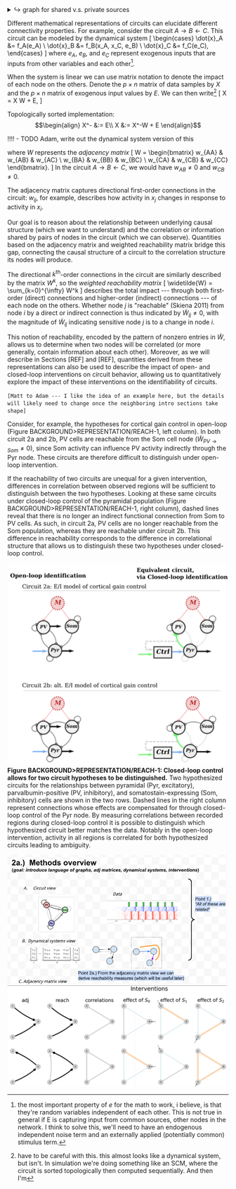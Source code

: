[^exog]: the most important property of $e$ for the math to work, i believe, is that they're random variables independent of each other. This is not true in general if E is capturing input from common sources, other nodes in the network. I think to solve this, we'll need to have an endogenous independent noise term and an externally applied (potentially common) stimulus term.
[^sim_repr]: have to be careful with this. this almost looks like a dynamical system, but isn't. In simulation we're doing something like an SCM, where the circuit is sorted topologically then computed sequentially. And then I'm

<details><summary>↪ graph for shared v.s. private sources</summary>

```mermaid
graph TD
  eA-->A
  u(u)-->A
  u-->C
  A-->B
  C-->B
  eB-->B 
  eC-->C
```
</details>

Different mathematical representations of circuits can elucidate different connectivity properties. For example, consider the circuit $A \rightarrow B \leftarrow C$. This circuit can be modeled by the dynamical system
\[
\begin{cases}
\dot{x}_A &= f_A(e_A) \\
\dot{x}_B &= f_B(x_A, x_C, e_B) \\
\dot{x}_C &= f_C(e_C),
\end{cases}
\]
where $e_A$, $e_B$, and $e_C$ represent exogenous inputs that are inputs from other variables and each other[^exog].

When the system is linear we can use matrix notation to denote the impact of each node on the others. Denote the $p \times n$ matrix of data samples by $X$ and the $p \times n$ matrix of exogenous input values by $E$. We can then write[^sim_repr]
\[
X = X W + E,
\]

<!-- <details><summary>alt.</summary> -->
Topologically sorted implementation:
$$\begin{align}
X^- &:= E\\
X &:= X^-W + E
\end{align}$$
<!-- </details> -->
!!!! - TODO Adam, write out the dynamical system version of this 

where $W$ represents the *adjacency matrix*
\[
W = \begin{bmatrix}
    w_{AA} & w_{AB} & w_{AC} \\
    w_{BA} & w_{BB} & w_{BC} \\
    w_{CA} & w_{CB} & w_{CC}
\end{bmatrix}.
\]
In the circuit $A \rightarrow B \leftarrow C$, we would have $w_{AB} \neq 0$ and $w_{CB} \neq 0$.

The adjacency matrix captures directional first-order connections in the circuit: $w_{ij}$, for example, describes how activity in $x_j$ changes in response to activity in $x_i$.

Our goal is to reason about the relationship between underlying causal structure (which we want to understand) and the correlation or information shared by pairs of nodes in the circuit (which we can observe). Quantities based on the  adjacency matrix and weighted reachability matrix bridge this gap, connecting the causal structure of a circuit to the correlation structure its nodes will produce.

The directional $k^{\mathrm{th}}$-order connections in the circuit are similarly described by the matrix $W^k$, so the *weighted reachability matrix*
\[
    \widetilde{W} = \sum_{k=0}^{\infty} W^k
\]
describes the total impact --- through both first-order (direct) connections and higher-order (indirect) connections --- of each node on the others. Whether node $j$ is "reachable" (Skiena 2011) from node $i$ by a direct or indirect connection is thus indicated by $\widetilde{W}_{ij} \neq 0$, with the magnitude of $\widetilde{W}_{ij}$ indicating sensitive node $j$ is to a change in node $i$.

This notion of reachability, encoded by the pattern of nonzero entries in $\widetilde{W}$, allows us to determine when two nodes will be correlated (or more generally, contain information about each other). Moreover, as we will describe in Sections [REF] and [REF], quantities derived from these representations can also be used to describe the impact of open- and closed-loop interventions on circuit behavior, allowing us to quantitatively explore the impact of these interventions on the identifiability of circuits.

`[Matt to Adam --- I like the idea of an example here, but the details will likely need to change once the neighboring intro sections take shape]`

Consider, for example, the hypotheses for cortical gain control in open-loop (Figure BACKGROUND>REPRESENTATION/REACH-1, left column). In both circuit 2a and 2b, PV cells are reachable from the Som cell node ($\widetilde{W}_{PV \to Som} \neq 0$), since Som activity can influence PV activity indirectly through the Pyr node. These circuits are therefore difficult to distinguish under open-loop intervention.

If the reachability of two circuits are unequal for a given intervention, differences in correlation between observed regions will be sufficient to distinguish between the two hypotheses. Looking at these same circuits under closed-loop control of the pyramidal population (Figure BACKGROUND>REPRESENTATION/REACH-1, right column), dashed lines reveal that there is no longer an indirect functional connection from Som to PV cells. As such, in circuit 2a, PV cells are no longer reachable from the Som population, whereas they are reachable under circuit 2b. This difference in reachability corresponds to the difference in correlational structure that allows us to distinguish these two hypotheses under closed-loop control.

![](/figures/misc_figure_sketches/closed_loop_distinguishes_corticalEI.png)
**Figure BACKGROUND>REPRESENTATION/REACH-1: Closed-loop control allows for two circuit hypotheses to be distinguished.** Two hypothesized circuits for the relationships between pyramidal (Pyr, excitatory), parvalbumin-positive (PV, inhibitory), and somatostain-expressing (Som, inhibitory) cells are shown in the two rows. Dashed lines in the right column represent connections whose effects are compensated for through closed-loop control of the Pyr node. By measuring correlations between recorded regions during closed-loop control it is possible to distinguish which hypothesized circuit better matches the data. Notably in the open-loop intervention, activity in all regions is correlated for both hypothesized circuits leading to ambiguity.

<img src="/figures/core_figure_sketches/figure2_sketch.png" width="500"/>
<img src="/figures/misc_figure_sketches/two_circuit_case_study_mockup.png" width="500"/>

<!-- ![](/figures/misc_figure_sketches/closed_loop_severs_inputs.png) -->
<!-- ![](/figures/misc_figure_sketches/two_circuit_case_study_sketch.png) -->